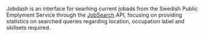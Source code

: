 Jobdash is an interface for searhing current jobads from the Swedish Public Emplyment Service through the [JobSearch](https://jobtechdev.se/sv/components/jobsearch) API, focusing on providing statistics on searched queries regarding location, occupation label and skillsets required.

